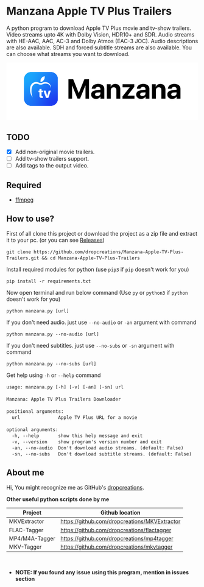 # __Manzana Apple TV Plus Trailers__

A python program to download Apple TV Plus movie and tv-show trailers. Video streams upto 4K with Dolby Vision, HDR10+ and SDR. Audio streams with HE-AAC, AAC, AC-3 and Dolby Atmos (EAC-3 JOC). Audio descriptions are also available. SDH and forced subtitle streams are also available. You can choose what streams you want to download.

<picture>
    <source media="(prefers-color-scheme: dark)" srcset="https://raw.githubusercontent.com/dropcreations/Manzana-Apple-TV-Plus-Trailers/main/assets/manzana__darkmode.png">
    <source media="(prefers-color-scheme: light)" srcset="https://raw.githubusercontent.com/dropcreations/Manzana-Apple-TV-Plus-Trailers/main/assets/manzana__lightmode.png">
    <img alt="Apple TV Plus" src="https://raw.githubusercontent.com/dropcreations/Manzana-Apple-TV-Plus-Trailers/main/assets/manzana__lightmode.png">
</picture>

## __TODO__

- [x] Add non-original movie trailers.
- [ ] Add tv-show trailers support.
- [ ] Add tags to the output video.

## __Required__

- [ffmpeg](https://ffmpeg.org/download.html)

## __How to use?__

First of all clone this project or download the project as a zip file and extract it to your pc. (or you can see [Releases](https://github.com/dropcreations/Manzana-Apple-TV-Plus-Trailers/releases))

```
git clone https://github.com/dropcreations/Manzana-Apple-TV-Plus-Trailers.git && cd Manzana-Apple-TV-Plus-Trailers
```

Install required modules for python (use `pip3` if `pip` doesn't work for you)

```
pip install -r requirements.txt
```

Now open terminal and run below command (Use `py` or `python3` if `python` doesn't work for you)

```
python manzana.py [url]
```

If you don't need audio. just use `--no-audio` or `-an` argument with command

```
python manzana.py --no-audio [url]
```

If you don't need subtitles. just use `--no-subs` or `-sn` argument with command

```
python manzana.py --no-subs [url]
```

Get help using `-h` or `--help` command

```
usage: manzana.py [-h] [-v] [-an] [-sn] url

Manzana: Apple TV Plus Trailers Downloader

positional arguments:
  url              Apple TV Plus URL for a movie

optional arguments:
  -h, --help       show this help message and exit
  -v, --version    show program's version number and exit
  -an, --no-audio  Don't download audio streams. (default: False)
  -sn, --no-subs   Don't download subtitle streams. (default: False)
```

## About me

Hi, You might recognize me as GitHub's [dropcreations](https://github.com/dropcreations).

__Other useful python scripts done by me__

| Project        | Github location                                |
|----------------|------------------------------------------------|
| MKVExtractor   | https://github.com/dropcreations/MKVExtractor  |
| FLAC-Tagger    | https://github.com/dropcreations/flactagger    |
| MP4/M4A-Tagger | https://github.com/dropcreations/mp4tagger     |
| MKV-Tagger     | https://github.com/dropcreations/mkvtagger     |

<br>

- __NOTE: If you found any issue using this program, mention in issues section__
